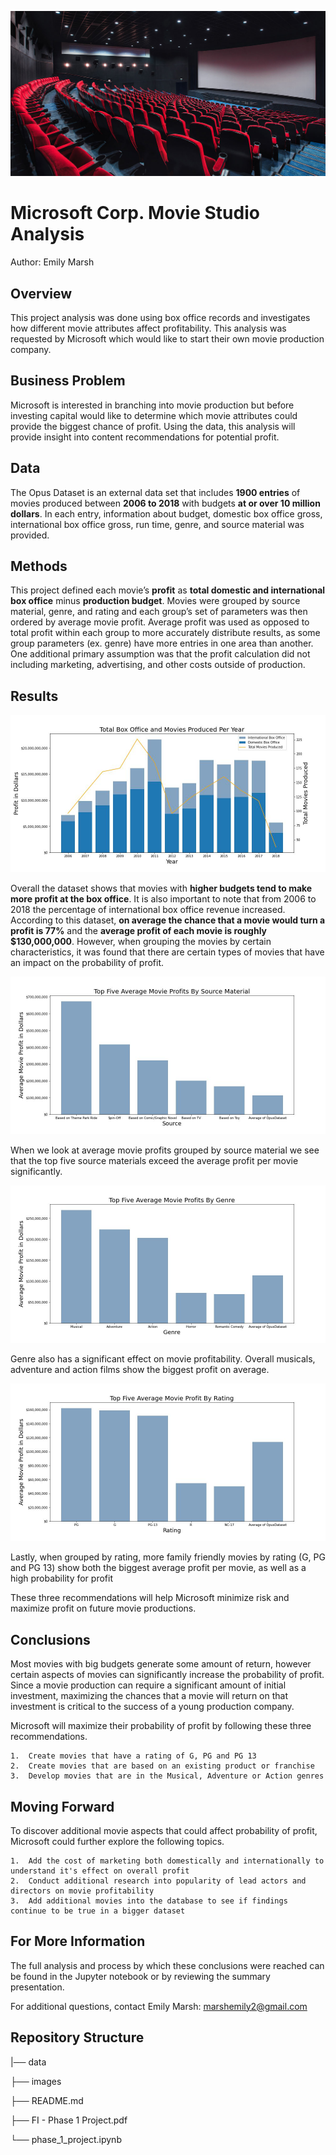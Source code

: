 ![Movie Theatre](Images/Movie-1200-630.jpeg)

# Microsoft Corp. Movie Studio Analysis 

Author: Emily Marsh

## Overview

This project analysis was done using box office records and investigates how different movie attributes affect profitability. This analysis was requested by Microsoft which would like to start their own movie production company. 

## Business Problem

Microsoft is interested in branching into movie production but before investing capital would like to determine which movie attributes could provide the biggest chance of profit. Using the data, this analysis will provide insight into content recommendations for potential profit.

## Data

The Opus Dataset is an external data set that includes **1900 entries** of movies produced between **2006 to 2018** with budgets **at or over 10 million dollars**. In each entry, information about budget, domestic box office gross, international box office gross, run time, genre, and source material was provided.

## Methods

This project defined each movie’s **profit** as **total domestic and international box office** minus **production budget**. Movies were grouped by source material, genre, and rating and each group’s set of parameters was then ordered by average movie profit. Average profit was used as opposed to total profit within each group to more accurately distribute results, as some group parameters (ex. genre) have more entries in one area than another. One additional primary assumption was that the profit calculation did not including marketing, advertising, and other costs outside of production.

## Results

![Summary Chart](Images/SummaryChart.jpg)

Overall the dataset shows that movies with **higher budgets tend to make more profit at the box office**. It is also important to note that from 2006 to 2018 the percentage of international box office revenue increased. According to this dataset, **on average the chance that a movie would turn a profit is 77%** and the **average profit of each movie is roughly $130,000,000**. However, when grouping the movies by certain characteristics, it was found that there are certain types of movies that have an impact on the probability of profit. 

![Top Source Material Chart](Images/TopSourceMaterial.jpg)

When we look at average movie profits grouped by source material we see that the top five source materials exceed the average profit per movie significantly. 

![Top Genre Chart](Images/TopGenre.jpg)

Genre also has a significant effect on movie profitability. Overall musicals, adventure and action films show the biggest profit on average.

![Top Rating Chart](Images/TopRating.jpg)

Lastly, when grouped by rating, more family friendly movies by rating (G, PG and PG 13) show both the biggest average profit per movie, as well as a high probability for profit

These three recommendations will help Microsoft minimize risk and maximize profit on future movie productions.

## Conclusions

Most movies with big budgets generate some amount of return, however certain aspects of movies can significantly increase the probability of profit. Since a movie production can require a significant amount of initial investment, maximizing the chances that a movie will return on that investment is critical to the success of a young production company.

Microsoft will maximize their probability of profit by following these three recommendations.

	1.	Create movies that have a rating of G, PG and PG 13
	2.	Create movies that are based on an existing product or franchise
	3.	Develop movies that are in the Musical, Adventure or Action genres

## Moving Forward

To discover additional movie aspects that could affect probability of profit, Microsoft could further explore the following topics.

	1.	Add the cost of marketing both domestically and internationally to understand it's effect on overall profit
	2.	Conduct additional research into popularity of lead actors and directors on movie profitability
	3.	Add additional movies into the database to see if findings continue to be true in a bigger dataset

## For More Information

The full analysis and process by which these conclusions were reached can be found in the Jupyter notebook or by reviewing the summary presentation.

For additional questions, contact Emily Marsh: marshemily2@gmail.com

## Repository Structure

 |── data
 
 ├── images
 
 ├── README.md
 
 ├── FI - Phase 1 Project.pdf
 
 └── phase_1_project.ipynb
